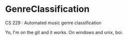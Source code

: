 GenreClassification
===================

CS 229 : Automated music genre classification

Yo, I'm on the git and it works.
On windows and unix, boi.
